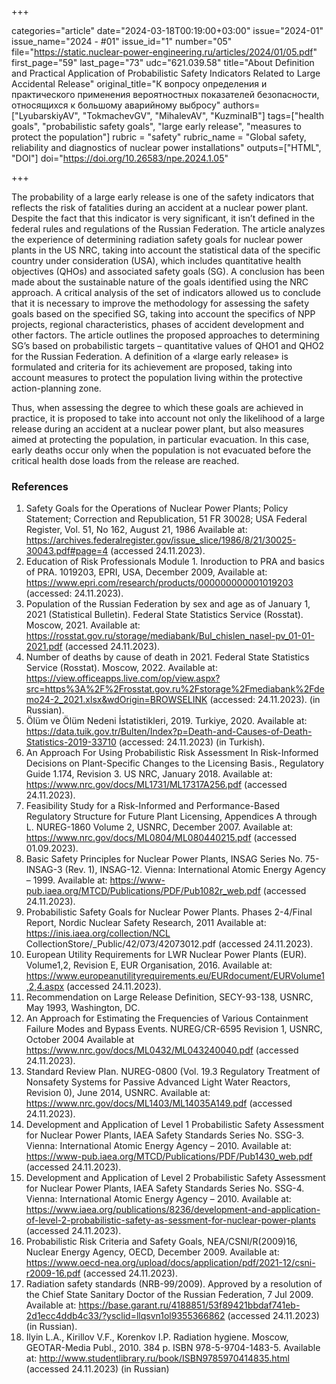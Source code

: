 +++

categories="article"
date="2024-03-18T00:19:00+03:00"
issue="2024-01"
issue_name="2024 - #01"
issue_id="1"
number="05"
file="https://static.nuclear-power-engineering.ru/articles/2024/01/05.pdf"
first_page="59"
last_page="73"
udc="621.039.58"
title="About Definition and Practical Application of Probabilistic Safety Indicators Related to Large Accidental Release"
original_title="К вопросу определения и практического применения вероятностных показателей безопасности, относящихся к большому аварийному выбросу"
authors=["LyubarskiyAV", "TokmachevGV", "MihalevAV", "KuzminaIB"]
tags=["health goals", "probabilistic safety goals", "large early release", "measures to protect the population"]
rubric = "safety"
rubric_name = "Global safety, reliability and diagnostics of nuclear power installations"
outputs=["HTML", "DOI"]
doi="https://doi.org/10.26583/npe.2024.1.05"

+++

The probability of a large early release is one of the safety indicators that reflects the risk of fatalities during an accident at a nuclear power plant. Despite the fact that this indicator is very significant, it isn’t defined in the federal rules and regulations of the Russian Federation. The article analyzes the experience of determining radiation safety goals for nuclear power plants in the US NRC, taking into account the statistical data of the specific country under consideration (USA), which includes quantitative health objectives (QHOs) and associated safety goals (SG). A conclusion has been made about the sustainable nature of the goals identified using the NRC approach. A critical analysis of the set of indicators allowed us to conclude that it is necessary to improve the methodology for assessing the safety goals based on the specified SG, taking into account the specifics of NPP projects, regional characteristics, phases of accident development and other factors. The article outlines the proposed approaches to determining SG’s based on probabilistic targets – quantitative values of QHO1 and QHO2 for the Russian Federation. A definition of a «large early release» is formulated and criteria for its achievement are proposed, taking into account measures to protect the population living within the protective action-planning zone. 

Thus, when assessing the degree to which these goals are achieved in practice, it is proposed to take into account not only the likelihood of a large release during an accident at a nuclear power plant, but also measures aimed at protecting the population, in particular evacuation. In this case, early deaths occur only when the population is not evacuated before the critical health dose loads from the release are reached.

### References

1. Safety Goals for the Operations of Nuclear Power Plants; Policy Statement; Correction and Republication, 51 FR 30028; USA Federal Register, Vol. 51, No 162, August 21, 1986 Available at: https://archives.federalregister.gov/issue_slice/1986/8/21/30025-30043.pdf#page=4 (accessed 24.11.2023). 
2. Education of Risk Professionals Module 1. Inroduction to PRA and basics of PRA. 1019203, EPRI, USA, December 2009, Available at: https://www.epri.com/research/products/000000000001019203 (accessed: 24.11.2023). 
3. Population of the Russian Federation by sex and age as of January 1, 2021 (Statistical Bulletin). Federal State Statistics Service (Rosstat). Moscow, 2021. Available at: https://rosstat.gov.ru/storage/mediabank/Bul_chislen_nasel-pv_01-01-2021.pdf (accessed 24.11.2023).
4. Number of deaths by cause of death in 2021. Federal State Statistics Service (Rosstat). Moscow, 2022. Available at: https://view.officeapps.live.com/op/view.aspx?src=https%3A%2F%2Frosstat.gov.ru%2Fstorage%2Fmediabank%2Fdemo24-2_2021.xlsx&wdOrigin=BROWSELINK (accessed: 24.11.2023). (in Russian).
5. Ölüm ve Ölüm Nedeni İstatistikleri, 2019. Turkiye, 2020. Available at: https://data.tuik.gov.tr/Bulten/Index?p=Death-and-Causes-of-Death-Statistics-2019-33710 (accessed: 24.11.2023) (in Turkish).
6. An Approach For Using Probabilistic Risk Assessment In Risk-Informed Decisions on Plant-Specific Changes to the Licensing Basis., Regulatory Guide 1.174, Revision 3. US NRC, January 2018. Available at: https://www.nrc.gov/docs/ML1731/ML17317A256.pdf (accessed 24.11.2023).
7. Feasibility Study for a Risk-Informed and Performance-Based Regulatory Structure for Future Plant Licensing, Appendices A through L. NUREG-1860 Volume 2, USNRC, December 2007. Available at: https://www.nrc.gov/docs/ML0804/ML080440215.pdf (accessed 01.09.2023). 
8. Basic Safety Principles for Nuclear Power Plants, INSAG Series No. 75-INSAG-3 (Rev. 1), INSAG-12. Vienna: International Atomic Energy Agency – 1999. Available at: https://www-pub.iaea.org/MTCD/Publications/PDF/Pub1082r_web.pdf (accessed 24.11.2023).
9. Probabilistic Safety Goals for Nuclear Power Plants. Phases 2-4/Final Report, Nordic Nuclear Safety Research, 2011 Available at: https://inis.iaea.org/collection/NCL CollectionStore/_Public/42/073/42073012.pdf (accessed 24.11.2023).
10. European Utility Requirements for LWR Nuclear Power Plants (EUR). Volume1,2, Revision Е, EUR Organisation, 2016. Available at: https://www.europeanutilityrequirements.eu/EURdocument/EURVolume1,2,4.aspx (accessed 24.11.2023).
11. Recommendation on Large Release Definition, SECY-93-138, USNRC, May 1993, Washington, DC.
12. An Approach for Estimating the Frequencies of Various Containment Failure Modes and Bypass Events. NUREG/CR-6595 Revision 1, USNRC, October 2004 Available at https://www.nrc.gov/docs/ML0432/ML043240040.pdf (accessed 24.11.2023).
13. Standard Review Plan. NUREG-0800 (Vol. 19.3 Regulatory Treatment of Nonsafety Systems for Passive Advanced Light Water Reactors, Revision 0), June 2014, USNRC. Available at: https://www.nrc.gov/docs/ML1403/ML14035A149.pdf (accessed 24.11.2023).
14. Development and Application of Level 1 Probabilistic Safety Assessment for Nuclear Power Plants, IAEA Safety Standards Series No. SSG-3. Vienna: International Atomic Energy Agency – 2010. Available at: https://www-pub.iaea.org/MTCD/Publications/PDF/Pub1430_web.pdf (accessed 24.11.2023).
15. Development and Application of Level 2 Probabilistic Safety Assessment for Nuclear Power Plants, IAEA Safety Standards Series No. SSG-4. Vienna: International Atomic Energy Agency – 2010. Available at: https://www.iaea.org/publications/8236/development-and-application-of-level-2-probabilistic-safety-as-sessment-for-nuclear-power-plants (accessed 24.11.2023).
16. Probabilistic Risk Criteria and Safety Goals, NEA/CSNI/R(2009)16, Nuclear Energy Agency, OECD, December 2009. Available at: https://www.oecd-nea.org/upload/docs/application/pdf/2021-12/csni-r2009-16.pdf (accessed 24.11.2023).
17. Radiation safety standards (NRB-99/2009). Approved by a resolution of the Chief State Sanitary Doctor of the Russian Federation, 7 Jul 2009. Available at: https://base.garant.ru/4188851/53f89421bbdaf741eb-2d1ecc4ddb4c33/?ysclid=llqsvn1ol9355366862 (accessed 24.11.2023) (in Russian).
18. Ilyin L.A., Kirillov V.F., Korenkov I.P. Radiation hygiene. Мoscow, GEOTAR-Media Publ., 2010. 384 p. ISBN 978-5-9704-1483-5. Available at: http://www.studentlibrary.ru/book/ISBN9785970414835.html (accessed 24.11.2023) (in Russian)